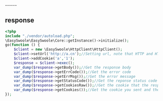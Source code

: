 <head>
     <title>EasySwoole  coroutine http client|swoole  coroutine http client|swoole coroutine Http|php  coroutine client</title>
     <meta name="keywords" content="EasySwoole  coroutine http client|swoole  coroutine http client|swoole coroutine Http|php  coroutine client"/>
     <meta name="description" content="EasySwoole  coroutine http client|swoole  coroutine http client|swoole coroutine Http|php  coroutine client"/>
</head>
---<head>---

## response
```php
<?php
include "./vendor/autoload.php";
\EasySwoole\EasySwoole\Core::getInstance()->initialize();
go(function () {
    $client = new \EasySwoole\HttpClient\HttpClient();
    $client->setUrl('http://a.cn');//Setting url, note that HTTP and HTTPS are required, HTTPS requires swoole extension to open SSL
    $client->addCookie('a','1');
    $response = $client->exec();
    var_dump($response->getBody());//Get the response body
    var_dump($response->getErrCode());//Get the error code
    var_dump($response->getErrMsg());//Get the error message
    var_dump($response->getStatusCode());//Get the reponse status code
    var_dump($response->getCookiesRaw());//Get the cookie that the response header wants to set
    var_dump($response->getCookies());//Get the cookie you sent and the cookie you want to set in the response header
});

```
